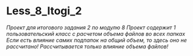 # Less_8_Itogi_2
*Проект для итогового задания 2 по модулю 8*
*Проект содержит 1 пользовательский класс с расчетом объема файлов во всех папках*
*Если есть влияние самих подпапок на общий объем, то здесь оно не рассчитано!*
*Рассчитывается  только влияние объема файлов!*
